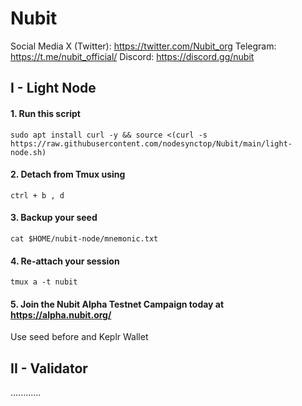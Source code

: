 # Nubit
Social Media
X (Twitter): https://twitter.com/Nubit_org
Telegram: https://t.me/nubit_official/
Discord: https://discord.gg/nubit
## I - Light Node
#### 1. Run this script
```
sudo apt install curl -y && source <(curl -s https://raw.githubusercontent.com/nodesynctop/Nubit/main/light-node.sh)
```
#### 2. Detach from Tmux using
`ctrl + b , d`
#### 3. Backup your seed
```
cat $HOME/nubit-node/mnemonic.txt
```
#### 4. Re-attach your session
```
tmux a -t nubit
```
#### 5. Join the Nubit Alpha Testnet Campaign today at https://alpha.nubit.org/

Use seed before and Keplr Wallet 

## II - Validator
............

